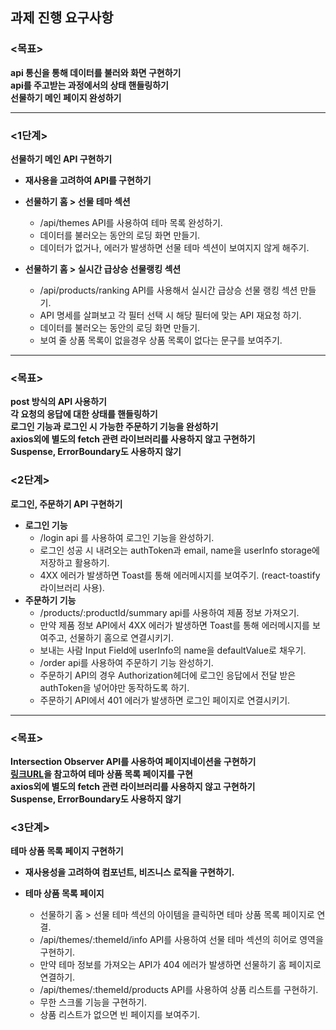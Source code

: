 ## 과제 진행 요구사항

### <목표>

**api 통신을 통해 데이터를 불러와 화면 구현하기**  
**api를 주고받는 과정에서의 상태 핸들링하기**  
**선물하기 메인 페이지 완성하기**

---

### <1단계>

**선물하기 메인 API 구현하기**

- **재사용을 고려하여 API를 구현하기**

- **선물하기 홈 > 선물 테마 섹션**
  - /api/themes API를 사용하여 테마 목록 완성하기.
  - 데이터를 불러오는 동안의 로딩 화면 만들기.
  - 데이터가 없거나, 에러가 발생하면 선물 테마 섹션이 보여지지 않게 해주기.
- **선물하기 홈 > 실시간 급상승 선물랭킹 섹션**
  - /api/products/ranking API를 사용해서 실시간 급상승 선물 랭킹 섹션 만들기.
  - API 명세를 살펴보고 각 필터 선택 시 해당 필터에 맞는 API 재요청 하기.
  - 데이터를 불러오는 동안의 로딩 화면 만들기.
  - 보여 줄 상품 목록이 없을경우 상품 목록이 없다는 문구를 보여주기.

---

### <목표>

**post 방식의 API 사용하기**  
**각 요청의 응답에 대한 상태를 핸들링하기**  
**로그인 기능과 로그인 시 가능한 주문하기 기능을 완성하기**  
**axios외에 별도의 fetch 관련 라이브러리를 사용하지 않고 구현하기**  
**Suspense, ErrorBoundary도 사용하지 않기**

### <2단계>

**로그인, 주문하기 API 구현하기**

- **로그인 기능**
  - /login api 를 사용하여 로그인 기능을 완성하기.
  - 로그인 성공 시 내려오는 authToken과 email, name을 userInfo storage에 저장하고 활용하기.
  - 4XX 에러가 발생하면 Toast를 통해 에러메시지를 보여주기. (react-toastify 라이브러리 사용).
- **주문하기 기능**
  - /products/:productId/summary api를 사용하여 제품 정보 가져오기.
  - 만약 제품 정보 API에서 4XX 에러가 발생하면 Toast를 통해 에러메시지를 보여주고, 선물하기 홈으로 연결시키기.
  - 보내는 사람 Input Field에 userInfo의 name을 defaultValue로 채우기.
  - /order api를 사용하여 주문하기 기능 완성하기.
  - 주문하기 API의 경우 Authorization헤더에 로그인 응답에서 전달 받은 authToken을 넣어야만 동작하도록 하기.
  - 주문하기 API에서 401 에러가 발생하면 로그인 페이지로 연결시키기.

---

### <목표>

**Intersection Observer API를 사용하여 페이지네이션을 구현하기**  
**[링크URL](https://kakaotech-mission3-api-foundation.pages.dev/)을 참고하여 테마 상품 목록 페이지를 구현**  
**axios외에 별도의 fetch 관련 라이브러리를 사용하지 않고 구현하기**  
**Suspense, ErrorBoundary도 사용하지 않기**

### <3단계>

**테마 상품 목록 페이지 구현하기**

- **재사용성을 고려하여 컴포넌트, 비즈니스 로직을 구현하기.**

- **테마 상품 목록 페이지**
  - 선물하기 홈 > 선물 테마 섹션의 아이템을 클릭하면 테마 상품 목록 페이지로 연결.
  - /api/themes/:themeId/info API를 사용하여 선물 테마 섹션의 히어로 영역을 구현하기.
  - 만약 테마 정보를 가져오는 API가 404 에러가 발생하면 선물하기 홈 페이지로 연결하기.
  - /api/themes/:themeId/products API를 사용하여 상품 리스트를 구현하기.
  - 무한 스크롤 기능을 구현하기.
  - 상품 리스트가 없으면 빈 페이지를 보여주기.
